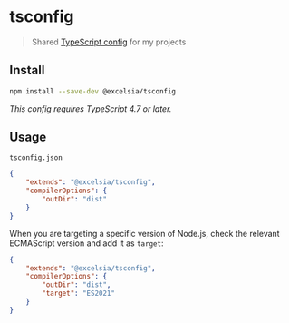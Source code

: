 # tsconfig

> Shared [TypeScript config](https://www.typescriptlang.org/docs/handbook/tsconfig-json.html) for my projects

## Install

```sh
npm install --save-dev @excelsia/tsconfig
```

_This config requires TypeScript 4.7 or later._

## Usage

`tsconfig.json`

```json
{
	"extends": "@excelsia/tsconfig",
	"compilerOptions": {
		"outDir": "dist"
	}
}
```

When you are targeting a specific version of Node.js, check the relevant ECMAScript version and add it as `target`:

```json
{
	"extends": "@excelsia/tsconfig",
	"compilerOptions": {
		"outDir": "dist",
		"target": "ES2021"
	}
}
```
